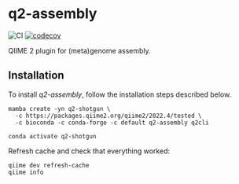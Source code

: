 # q2-assembly
![CI](https://github.com/bokulich-lab/q2-assembly/actions/workflows/ci.yml/badge.svg)
[![codecov](https://codecov.io/gh/bokulich-lab/q2-assembly/branch/main/graph/badge.svg?token=THMBOFUZR0)](https://codecov.io/gh/bokulich-lab/q2-assembly)

QIIME 2 plugin for (meta)genome assembly.

## Installation
To install _q2-assembly_, follow the installation steps described below.

```shell
mamba create -yn q2-shotgun \
  -c https://packages.qiime2.org/qiime2/2022.4/tested \
  -c bioconda -c conda-forge -c default q2-assembly q2cli

conda activate q2-shotgun
```

Refresh cache and check that everything worked:
```shell
qiime dev refresh-cache
qiime info
```
